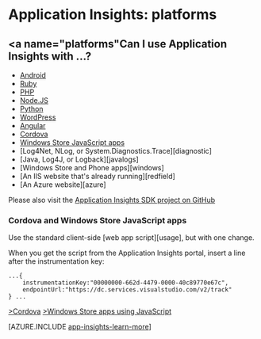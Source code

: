 <properties 
	pageTitle="Application Insights: platforms" 
	description="Can I use Application Insights with...?" 
	services="application-insights" 
    documentationCenter=""
	authors="alancameronwills" 
	manager="kamrani"/>

<tags 
	ms.service="application-insights" 
	ms.workload="tbd" 
	ms.tgt_pltfrm="ibiza" 
	ms.devlang="na" 
	ms.topic="article" 
	ms.date="03/29/2015" 
	ms.author="awills"/>
 
# Application Insights: platforms

## <a name="platforms"</a>Can I use Application Insights with ...?


+	[Android](https://github.com/Microsoft/AppInsights-Android)
+	[Ruby](https://rubygems.org/gems/application_insights) 
+	[PHP](https://github.com/Microsoft/AppInsights-PHP)
+	[Node.JS](https://www.npmjs.com/package/applicationinsights)
+	[Python](https://pypi.python.org/pypi/applicationinsights/0.1.0)
+	[WordPress](https://wordpress.org/plugins/application-insights/)
+	[Angular](http://ngmodules.org/modules/angular-appinsights)
+	[Cordova](#cordova)
+	[Windows Store JavaScript apps](#cordova)
+	[Log4Net, NLog, or System.Diagnostics.Trace][diagnostic]
+	[Java, Log4J, or Logback][javalogs]
+	[Windows Store and Phone apps][windows]
+	[An IIS website that's already running][redfield]
+	[An Azure website][azure]


Please also visit the [Application Insights SDK project on GitHub](https://github.com/Microsoft/AppInsights-Home)


### <a name="cordova"></a>Cordova and Windows Store JavaScript apps

Use the standard client-side [web app script][usage], but with one change.

When you get the script from the Application Insights portal, insert a line after the instrumentation key:

    ...{
        instrumentationKey:"00000000-662d-4479-0000-40c89770e67c",
        endpointUrl:"https://dc.services.visualstudio.com/v2/track"
    } ...

[>Cordova](http://cordova.apache.org/)
[>Windows Store apps using JavaScript](https://msdn.microsoft.com/library/windows/apps/br211385.aspx)

[AZURE.INCLUDE [app-insights-learn-more](../includes/app-insights-learn-more.md)]


